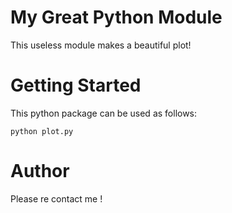 My Great Python Module
======================

This useless module makes a beautiful plot!

# Getting Started

This python package can be used as follows:
```
python plot.py
```


# Author

Please re contact me !
